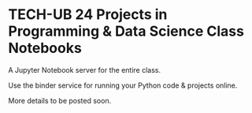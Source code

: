 # TECH-UB 24 Projects in Programming & Data Science Class Notebooks


A Jupyter Notebook server for the entire class.


Use the binder service for running your Python code & projects online. 

More details to be posted soon.
